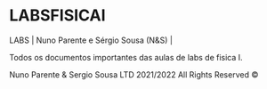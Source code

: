 # LABSFISICAI
LABS | Nuno Parente e Sérgio Sousa (N&S) |

Todos os documentos importantes das aulas de labs de fisica I.

Nuno Parente & Sergio Sousa LTD 2021/2022
All Rights Reserved ©